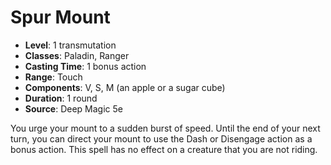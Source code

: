 # Spur Mount

- **Level**: 1 transmutation
- **Classes**: Paladin, Ranger
- **Casting Time**: 1 bonus action
- **Range**: Touch
- **Components**: V, S, M (an apple or a sugar cube)
- **Duration**: 1 round
- **Source**: Deep Magic 5e

You urge your mount to a sudden burst of speed. Until the end of your next turn, you can direct your mount to use the Dash or Disengage action as a bonus action. This spell has no effect on a creature that you are not riding.

